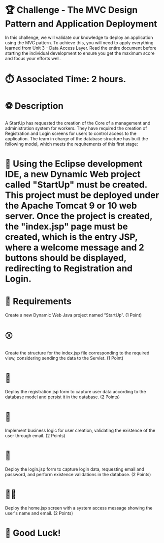 # 🏆 Challenge - The MVC Design Pattern and Application Deployment

In this challenge, we will validate our knowledge to deploy an application using the MVC pattern. To achieve this, you will need to apply everything learned from Unit 3 – Data Access Layer. Read the entire document before starting the individual development to ensure you get the maximum score and focus your efforts well.

# ⏱️ Associated Time: 2 hours.

# ⚽️ Description

A StartUp has requested the creation of the Core of a management and administration system for workers. They have required the creation of Registration and Login screens for users to control access to the application. The team in charge of the database structure has built the following model, which meets the requirements of this first stage:

# 🏀 Using the Eclipse development IDE, a new Dynamic Web project called "StartUp" must be created. This project must be deployed under the Apache Tomcat 9 or 10 web server. Once the project is created, the "index.jsp" page must be created, which is the entry JSP, where a welcome message and 2 buttons should be displayed, redirecting to Registration and Login.

# 🏈 Requirements

Create a new Dynamic Web Java project named “StartUp”.
(1 Point)
# ⚾️

Create the structure for the index.jsp file corresponding to the required view, considering sending the data to the Servlet.
(1 Point)
# 🎾

Deploy the registration.jsp form to capture user data according to the database model and persist it in the database.
(2 Points)
# 🏐

Implement business logic for user creation, validating the existence of the user through email.
(2 Points)
# 🏉

Deploy the login.jsp form to capture login data, requesting email and password, and perform existence validations in the database.
(2 Points)
# 🤾‍♂️

Deploy the home.jsp screen with a system access message showing the user's name and email.
(2 Points)
# 🏅 Good Luck!
